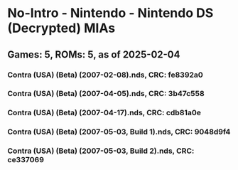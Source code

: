 # No-Intro - Nintendo - Nintendo DS (Decrypted) MIAs
## Games: 5, ROMs: 5, as of 2025-02-04
### Contra (USA) (Beta) (2007-02-08).nds, CRC: fe8392a0
### Contra (USA) (Beta) (2007-04-05).nds, CRC: 3b47c558
### Contra (USA) (Beta) (2007-04-17).nds, CRC: cdb81a0e
### Contra (USA) (Beta) (2007-05-03, Build 1).nds, CRC: 9048d9f4
### Contra (USA) (Beta) (2007-05-03, Build 2).nds, CRC: ce337069
